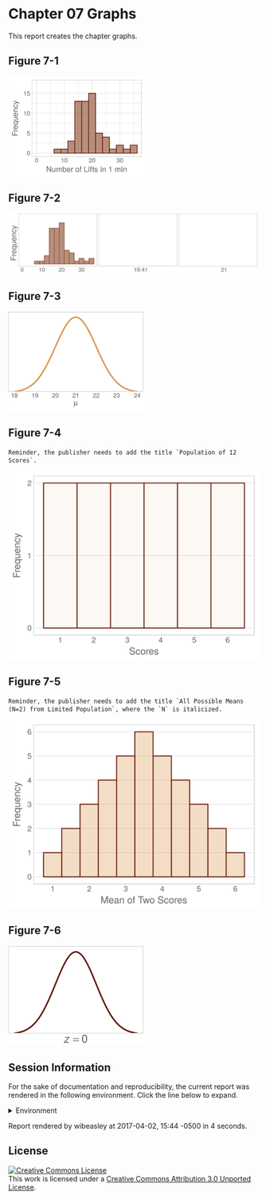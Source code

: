 Chapter 07 Graphs
=================================================
This report creates the chapter graphs.

<!--  Set the working directory to the repository's base directory; this assumes the report is nested inside of only one directory.-->


<!-- Set the report-wide options, and point to the external code file. -->

<!-- Load the packages.  Suppress the output when loading packages. --> 


<!-- Load any Global functions and variables declared in the R file.  Suppress the output. --> 


<!-- Declare any global functions specific to a Rmd output.  Suppress the output. --> 


<!-- Load the datasets. -->


<!-- Tweak the datasets. -->


## Figure 7-1
<img src="figure-png/figure-07-01-1.png" width="275px" />

## Figure 7-2
<img src="figure-png/figure-07-02-1.png" width="600px" />

## Figure 7-3
<img src="figure-png/figure-07-03-1.png" width="275px" />

## Figure 7-4

```
Reminder, the publisher needs to add the title `Population of 12 Scores`.
```

<img src="figure-png/figure-07-04-1.png" width="600px" />

## Figure 7-5

```
Reminder, the publisher needs to add the title `All Possible Means (N=2) from Limited Population`, where the `N` is italicized.
```

<img src="figure-png/figure-07-05-1.png" width="600px" />

## Figure 7-6
<img src="figure-png/figure-07-06-1.png" width="275px" />

## Session Information
For the sake of documentation and reproducibility, the current report was rendered in the following environment.  Click the line below to expand.

<details>
  <summary>Environment <span class="glyphicon glyphicon-plus-sign"></span></summary>

```
Session info -------------------------------------------------------------------
```

```
 setting  value                       
 version  R version 3.3.3 (2017-03-06)
 system   x86_64, linux-gnu           
 ui       RStudio (1.0.136)           
 language en_US                       
 collate  en_US.UTF-8                 
 tz       America/Chicago             
 date     2017-04-02                  
```

```
Packages -----------------------------------------------------------------------
```

```
 package      * version    date       source                            
 assertthat     0.1        2013-12-06 CRAN (R 3.3.0)                    
 backports      1.0.5      2017-01-18 CRAN (R 3.3.1)                    
 colorspace     1.3-2      2016-12-14 CRAN (R 3.3.1)                    
 DBI            0.6        2017-03-09 CRAN (R 3.3.1)                    
 devtools       1.12.0     2016-06-24 CRAN (R 3.3.1)                    
 dichromat      2.0-0      2013-01-24 CRAN (R 3.3.0)                    
 digest         0.6.12     2017-01-27 CRAN (R 3.3.1)                    
 dplyr          0.5.0      2016-06-24 CRAN (R 3.3.3)                    
 epade        * 0.3.8      2013-02-22 CRAN (R 3.3.3)                    
 evaluate       0.10       2016-10-11 CRAN (R 3.3.1)                    
 extrafont      0.17       2014-12-08 CRAN (R 3.3.0)                    
 extrafontdb    1.0        2012-06-11 CRAN (R 3.3.0)                    
 ggplot2      * 2.2.1      2016-12-30 CRAN (R 3.3.1)                    
 gridExtra      2.2.1      2016-02-29 CRAN (R 3.3.0)                    
 gtable         0.2.0      2016-02-26 CRAN (R 3.3.0)                    
 hms            0.3        2016-11-22 CRAN (R 3.3.1)                    
 htmltools      0.3.5      2016-03-21 CRAN (R 3.3.0)                    
 htmlwidgets    0.8        2016-11-09 CRAN (R 3.3.1)                    
 httpuv         1.3.3      2015-08-04 CRAN (R 3.3.0)                    
 jsonlite       1.3        2017-02-28 CRAN (R 3.3.1)                    
 knitr        * 1.15.1     2016-11-22 CRAN (R 3.3.1)                    
 labeling       0.3        2014-08-23 CRAN (R 3.3.0)                    
 lazyeval       0.2.0      2016-06-12 CRAN (R 3.3.0)                    
 magrittr     * 1.5        2014-11-22 CRAN (R 3.3.0)                    
 memoise        1.0.0      2016-01-29 CRAN (R 3.3.0)                    
 mime           0.5        2016-07-07 CRAN (R 3.3.1)                    
 mnormt         1.5-5      2016-10-15 CRAN (R 3.3.1)                    
 munsell        0.4.3      2016-02-13 CRAN (R 3.3.0)                    
 plotrix      * 3.6-4      2016-12-30 CRAN (R 3.3.3)                    
 plyr           1.8.4      2016-06-08 CRAN (R 3.3.0)                    
 R6             2.2.0      2016-10-05 CRAN (R 3.3.1)                    
 RColorBrewer * 1.1-2      2014-12-07 CRAN (R 3.3.0)                    
 Rcpp           0.12.10    2017-03-19 CRAN (R 3.3.1)                    
 readr          1.1.0      2017-03-22 CRAN (R 3.3.3)                    
 reshape2       1.4.2      2016-10-22 CRAN (R 3.3.1)                    
 rgl            0.98.1     2017-03-08 CRAN (R 3.3.1)                    
 rmarkdown      1.4.0.9000 2017-04-01 Github (rstudio/rmarkdown@5f7cd3c)
 rprojroot      1.2        2017-01-16 CRAN (R 3.3.1)                    
 rstudioapi     0.6        2016-06-27 CRAN (R 3.3.1)                    
 Rttf2pt1       1.3.4      2016-05-19 CRAN (R 3.3.0)                    
 scales         0.4.1      2016-11-09 CRAN (R 3.3.1)                    
 shiny          1.0.1      2017-04-01 CRAN (R 3.3.3)                    
 stringi        1.1.3      2017-03-21 CRAN (R 3.3.1)                    
 stringr        1.2.0      2017-02-18 CRAN (R 3.3.1)                    
 tibble         1.3.0      2017-04-01 CRAN (R 3.3.3)                    
 tidyr          0.6.1      2017-01-10 CRAN (R 3.3.1)                    
 wesanderson  * 0.3.2      2015-01-22 CRAN (R 3.3.3)                    
 withr          1.0.2      2016-06-20 CRAN (R 3.3.0)                    
 xtable         1.8-2      2016-02-05 CRAN (R 3.3.0)                    
 yaml           2.1.14     2016-11-12 CRAN (R 3.3.1)                    
```
</details>



Report rendered by wibeasley at 2017-04-02, 15:44 -0500 in 4 seconds.


## License

<a rel="license" href="http://creativecommons.org/licenses/by/3.0/"><img alt="Creative Commons License" style="border-width:0" src="http://i.creativecommons.org/l/by/3.0/88x31.png" /></a><br />This work is licensed under a <a rel="license" href="http://creativecommons.org/licenses/by/3.0/">Creative Commons Attribution 3.0 Unported License</a>.
